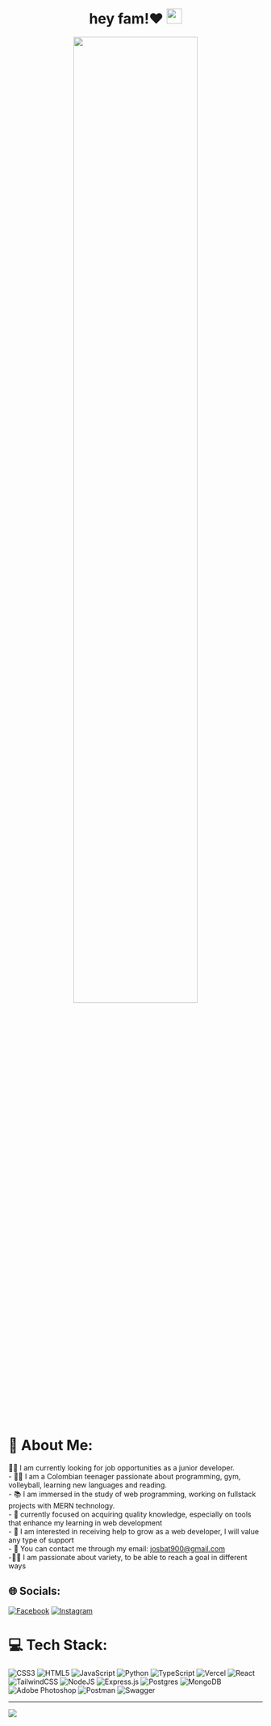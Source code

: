 <h1 id="header" align="center">
  hey fam!❤️
  <img src="https://media.giphy.com/media/hvRJCLFzcasrR4ia7z/giphy.gif" height="30px" width="30px"/>
</h1>
<div align="center ">
<img src="https://i.pinimg.com/originals/db/ab/2f/dbab2f3be06e768e77a85f175e577955.gif" width="70%"/>
</div>




# 💫 About Me:
👨‍💻 I am currently looking for job opportunities as a junior developer.<br>- 🏋🏻 I am a Colombian teenager passionate about programming, gym, volleyball, learning new languages ​​and reading.<br>- 📚 I am immersed in the study of web programming, working on fullstack projects with MERN technology.<br>- 🌱 currently focused on acquiring quality knowledge, especially on tools that enhance my learning in web development<br>- 🤝 I am interested in receiving help to grow as a web developer, I will value any type of support<br>- 📧 You can contact me through my email: josbat900@gmail.com<br>-🧘‍♂️ I am passionate about variety, to be able to reach a goal in different ways


## 🌐 Socials:
[![Facebook](https://img.shields.io/badge/Facebook-%231877F2.svg?logo=Facebook&logoColor=white)](https://facebook.com/https://web.facebook.com/josephsebastian.guavitarestrepo) [![Instagram](https://img.shields.io/badge/Instagram-%23E4405F.svg?logo=Instagram&logoColor=white)](https://instagram.com/https://www.instagram.com/josbat.gr/) 

# 💻 Tech Stack:
![CSS3](https://img.shields.io/badge/css3-%231572B6.svg?style=for-the-badge&logo=css3&logoColor=white) ![HTML5](https://img.shields.io/badge/html5-%23E34F26.svg?style=for-the-badge&logo=html5&logoColor=white) ![JavaScript](https://img.shields.io/badge/javascript-%23323330.svg?style=for-the-badge&logo=javascript&logoColor=%23F7DF1E) ![Python](https://img.shields.io/badge/python-3670A0?style=for-the-badge&logo=python&logoColor=ffdd54) ![TypeScript](https://img.shields.io/badge/typescript-%23007ACC.svg?style=for-the-badge&logo=typescript&logoColor=white) ![Vercel](https://img.shields.io/badge/vercel-%23000000.svg?style=for-the-badge&logo=vercel&logoColor=white) ![React](https://img.shields.io/badge/react-%2320232a.svg?style=for-the-badge&logo=react&logoColor=%2361DAFB) ![TailwindCSS](https://img.shields.io/badge/tailwindcss-%2338B2AC.svg?style=for-the-badge&logo=tailwind-css&logoColor=white) ![NodeJS](https://img.shields.io/badge/node.js-6DA55F?style=for-the-badge&logo=node.js&logoColor=white) ![Express.js](https://img.shields.io/badge/express.js-%23404d59.svg?style=for-the-badge&logo=express&logoColor=%2361DAFB) ![Postgres](https://img.shields.io/badge/postgres-%23316192.svg?style=for-the-badge&logo=postgresql&logoColor=white) ![MongoDB](https://img.shields.io/badge/MongoDB-%234ea94b.svg?style=for-the-badge&logo=mongodb&logoColor=white) ![Adobe Photoshop](https://img.shields.io/badge/adobe%20photoshop-%2331A8FF.svg?style=for-the-badge&logo=adobe%20photoshop&logoColor=white) ![Postman](https://img.shields.io/badge/Postman-FF6C37?style=for-the-badge&logo=postman&logoColor=white) ![Swagger](https://img.shields.io/badge/-Swagger-%23Clojure?style=for-the-badge&logo=swagger&logoColor=white)


---
[![](https://visitcount.itsvg.in/api?id=Josbat900&icon=0&color=0)](https://visitcount.itsvg.in)

<!-- Proudly created with GPRM ( https://gprm.itsvg.in ) -->
